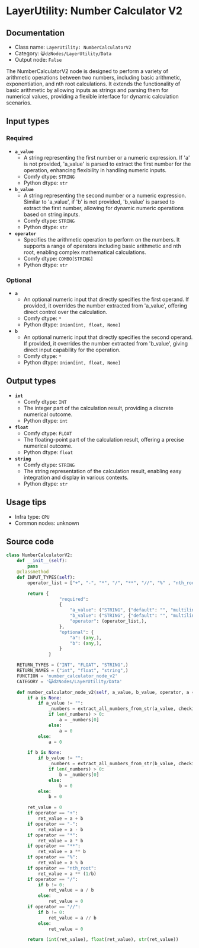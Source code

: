# LayerUtility: Number Calculator V2
## Documentation
- Class name: `LayerUtility: NumberCalculatorV2`
- Category: `😺dzNodes/LayerUtility/Data`
- Output node: `False`

The NumberCalculatorV2 node is designed to perform a variety of arithmetic operations between two numbers, including basic arithmetic, exponentiation, and nth root calculations. It extends the functionality of basic arithmetic by allowing inputs as strings and parsing them for numerical values, providing a flexible interface for dynamic calculation scenarios.
## Input types
### Required
- **`a_value`**
    - A string representing the first number or a numeric expression. If 'a' is not provided, 'a_value' is parsed to extract the first number for the operation, enhancing flexibility in handling numeric inputs.
    - Comfy dtype: `STRING`
    - Python dtype: `str`
- **`b_value`**
    - A string representing the second number or a numeric expression. Similar to 'a_value', if 'b' is not provided, 'b_value' is parsed to extract the first number, allowing for dynamic numeric operations based on string inputs.
    - Comfy dtype: `STRING`
    - Python dtype: `str`
- **`operator`**
    - Specifies the arithmetic operation to perform on the numbers. It supports a range of operators including basic arithmetic and nth root, enabling complex mathematical calculations.
    - Comfy dtype: `COMBO[STRING]`
    - Python dtype: `str`
### Optional
- **`a`**
    - An optional numeric input that directly specifies the first operand. If provided, it overrides the number extracted from 'a_value', offering direct control over the calculation.
    - Comfy dtype: `*`
    - Python dtype: `Union[int, float, None]`
- **`b`**
    - An optional numeric input that directly specifies the second operand. If provided, it overrides the number extracted from 'b_value', giving direct input capability for the operation.
    - Comfy dtype: `*`
    - Python dtype: `Union[int, float, None]`
## Output types
- **`int`**
    - Comfy dtype: `INT`
    - The integer part of the calculation result, providing a discrete numerical outcome.
    - Python dtype: `int`
- **`float`**
    - Comfy dtype: `FLOAT`
    - The floating-point part of the calculation result, offering a precise numerical outcome.
    - Python dtype: `float`
- **`string`**
    - Comfy dtype: `STRING`
    - The string representation of the calculation result, enabling easy integration and display in various contexts.
    - Python dtype: `str`
## Usage tips
- Infra type: `CPU`
- Common nodes: unknown


## Source code
```python
class NumberCalculatorV2:
    def __init__(self):
        pass
    @classmethod
    def INPUT_TYPES(self):
        operator_list = ["+", "-", "*", "/", "**", "//", "%" , "nth_root"]

        return {
                    "required":
                    {
                        "a_value": ("STRING", {"default": "", "multiline": False}),
                        "b_value": ("STRING", {"default": "", "multiline": False}),
                        "operator": (operator_list,),
                    },
                    "optional": {
                        "a": (any,),
                        "b": (any,),
                    }
                }

    RETURN_TYPES = ("INT", "FLOAT", "STRING",)
    RETURN_NAMES = ("int", "float", "string",)
    FUNCTION = 'number_calculator_node_v2'
    CATEGORY = '😺dzNodes/LayerUtility/Data'

    def number_calculator_node_v2(self, a_value, b_value, operator, a = None, b = None):
        if a is None:
            if a_value != "":
                _numbers = extract_all_numbers_from_str(a_value, checkint=True)
                if len(_numbers) > 0:
                    a = _numbers[0]
                else:
                    a = 0
            else:
                a = 0

        if b is None:
            if b_value != "":
                _numbers = extract_all_numbers_from_str(b_value, checkint=True)
                if len(_numbers) > 0:
                    b = _numbers[0]
                else:
                    b = 0
            else:
                b = 0

        ret_value = 0
        if operator == "+":
            ret_value = a + b
        if operator == "-":
            ret_value = a - b
        if operator == "*":
            ret_value = a * b
        if operator == "**":
            ret_value = a ** b
        if operator == "%":
            ret_value = a % b
        if operator == "nth_root":
            ret_value = a ** (1/b)
        if operator == "/":
            if b != 0:
                ret_value = a / b
            else:
                ret_value = 0
        if operator == "//":
            if b != 0:
                ret_value = a // b
            else:
                ret_value = 0

        return (int(ret_value), float(ret_value), str(ret_value))

```
